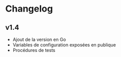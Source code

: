 # Changelog

## v1.4

- Ajout de la version en Go
- Variables de configuration exposées en publique
- Procédures de tests
